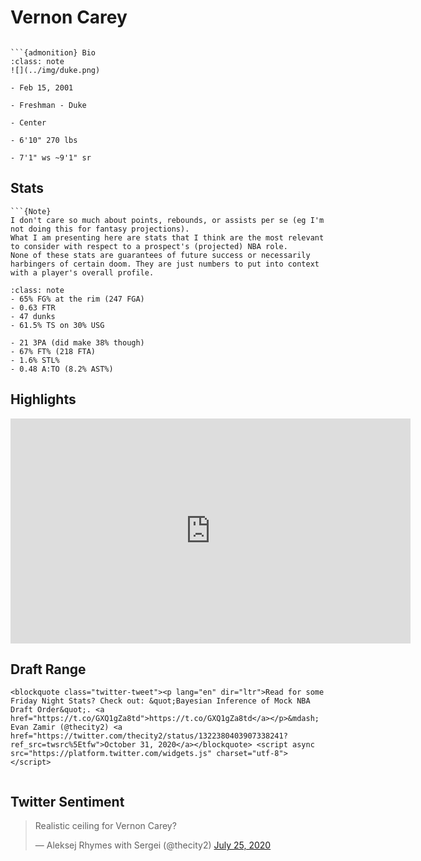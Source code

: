 Vernon Carey
===
```{image} ../img/vernon_carey.jpg
```

```{margin}
```{admonition} Bio
:class: note
![](../img/duke.png)

- Feb 15, 2001

- Freshman - Duke

- Center

- 6'10" 270 lbs

- 7'1" ws ~9'1" sr
```

## Stats
```{margin}
```{Note}
I don't care so much about points, rebounds, or assists per se (eg I'm not doing this for fantasy projections). 
What I am presenting here are stats that I think are the most relevant to consider with respect to a prospect's (projected) NBA role.
None of these stats are guarantees of future success or necessarily harbingers of certain doom. They are just numbers to put into context with a player's overall profile.
```

```{admonition} Noteworthy
:class: note
- 65% FG% at the rim (247 FGA)
- 0.63 FTR
- 47 dunks
- 61.5% TS on 30% USG
```

```{Caution}
- 21 3PA (did make 38% though)
- 67% FT% (218 FTA)
- 1.6% STL%
- 0.48 A:TO (8.2% AST%)
```

## Highlights
<iframe width="640" height="360" src="https://www.youtube.com/embed/akTDC90M3kM" frameborder="0" allow="accelerometer; autoplay; encrypted-media; gyroscope; picture-in-picture" allowfullscreen></iframe>

## Draft Range
```{margin}
<blockquote class="twitter-tweet"><p lang="en" dir="ltr">Read for some Friday Night Stats? Check out: &quot;Bayesian Inference of Mock NBA Draft Order&quot;. <a href="https://t.co/GXQ1gZa8td">https://t.co/GXQ1gZa8td</a></p>&mdash; Evan Zamir (@thecity2) <a href="https://twitter.com/thecity2/status/1322380403907338241?ref_src=twsrc%5Etfw">October 31, 2020</a></blockquote> <script async src="https://platform.twitter.com/widgets.js" charset="utf-8"></script>
```

```{image} ../plrange/vernon_carey.png
```

## Twitter Sentiment

<blockquote class="twitter-tweet"><p lang="en" dir="ltr">Realistic ceiling for Vernon Carey?</p>&mdash; Aleksej Rhymes with Sergei (@thecity2) <a href="https://twitter.com/thecity2/status/1287066883183632384?ref_src=twsrc%5Etfw">July 25, 2020</a></blockquote> <script async src="https://platform.twitter.com/widgets.js" charset="utf-8"></script>